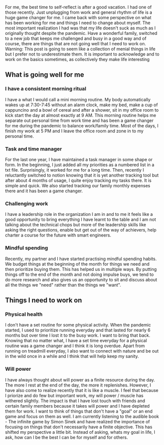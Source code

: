For me, the best time to self-reflect is after a good vacation. I had one of those recently. Just unplugging from work and general rhythm of life is a huge game changer for me. I came back with some perspective on what has been working for me and things I need to change about myself.
The most important realization I had was that my life doesn't suck as much as I originally thought despite the pandemic. Have a wonderful family, switched to a new job that keeps me challenged and busy in a good way and of course, there are things that are not going well that I need to work on.
Warning: This post is going to seem like a collection of menial things in life but I prefer not to underestimate them. It is important to acknowledge and to work on the basics sometimes, as collectively they make life interesting

## What is going well for me
### I have a consistent morning ritual
I have a what I would call a mini morning routine. My body automatically wakes up at 7:30-7:45 without an alarm clock, make my bed, make a cup of cappuncino and a bowl of cereal and after a shower, sit in my office room to kick start the day at almost exactly at 9 AM. This morning routine helps me separate out personal time from work time and has been a game changer for me during the pandemic to balance work/family time. Most of the days, I finish my work at 5 PM and I leave the office room and zone in to my personal time.

### Task and time manager
For the last one year, I have maintained a task manager in some shape or form. In the beginning, I just added all my priorities as a numbered list in a txt file. Surprisingly, it worked for me for a long time. Then, recently I reluctantly switched to notion knowing that it is yet another tracking tool but after about 4 months of usage, I quite enjoy tracking my tasks there. It is simple and quick. We also started tracking our family monthly expenses there and it has been a game changer.

### Challenging work
I have a leadership role in the organization I am in and to me it feels like a good opportunity to bring everything I have learnt to the table and I am not talking about the technical chops but more of the leadership skills like asking the right questions, enable but get out of the way of achievers, help charter a course for the future with smart engineers.

### Mindful spending
Recently, my partner and I have started practising mindful spending habits. We budget things at the beginning of the month for things we need and then prioritize buying them. This has helped us in multiple ways. By putting things off to the end of the month and not doing impulse buys, we tend to do more research and also gives us an opportunity to sit and discuss about all the things we "need" rather than the things we "want".


## Things I need to work on
### Physical health
I don't have a set routine for some physical activity. When the pandemic started, I used to prioritize running everyday and that lasted for nearly 6 months but over time I lost it to the busy work. I want to bring that back. Knowing that no matter what, I have a set time everyday for a physical routine was a game changer and I think it is long overdue. Apart from running on treadmill everyday, I also want to connect with nature and be out in the wild once in a while and I think that will help keep my sanity.

### Will power
I have always thought about will power as a finite resource during the day. The more I rest at the end of the day, the more it replenishes. However, I have also come to realize recently that it is like a muscle. I feel that because I priorize and do few but important work, my will power / muscle has withered slightly. The impact is that I have lost touch with friends and certain family members because it takes will power and I have depleted them for work. I want to think of things that don't have a "goal" or an end game and focus on them as well. I am currently listening to the audible book - The infinite game by Simon Sinek and have realized the importance of focusing on things that don't necessarily have a finite objective. This has shifted my perspective a little bit. Instead of asking, whats my goal in life, I ask, how can I be the best I can be for myself and for others.
